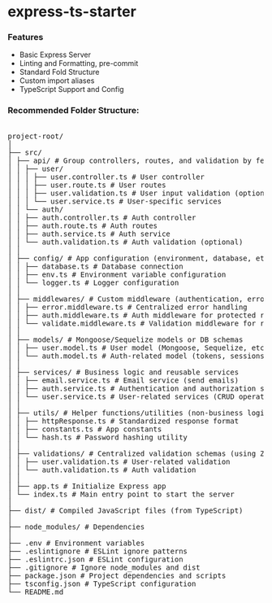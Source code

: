 # express-ts-starter

### Features

- Basic Express Server
- Linting and Formatting, pre-commit
- Standard Fold Structure
- Custom import aliases
- TypeScript Support and Config

### Recommended Folder Structure:

<pre>

project-root/
│
├── src/
│ ├── api/ # Group controllers, routes, and validation by feature
│ │ ├── user/
│ │ │ ├── user.controller.ts # User controller
│ │ │ ├── user.route.ts # User routes
│ │ │ ├── user.validation.ts # User input validation (optional)
│ │ │ └── user.service.ts # User-specific services
│ │ └── auth/
│ │ ├── auth.controller.ts # Auth controller
│ │ ├── auth.route.ts # Auth routes
│ │ ├── auth.service.ts # Auth service
│ │ └── auth.validation.ts # Auth validation (optional)
│ │
│ ├── config/ # App configuration (environment, database, etc.)
│ │ ├── database.ts # Database connection
│ │ ├── env.ts # Environment variable configuration
│ │ └── logger.ts # Logger configuration
│ │
│ ├── middlewares/ # Custom middleware (authentication, error handling)
│ │ ├── error.middleware.ts # Centralized error handling
│ │ ├── auth.middleware.ts # Auth middleware for protected routes
│ │ └── validate.middleware.ts # Validation middleware for request schemas
│ │
│ ├── models/ # Mongoose/Sequelize models or DB schemas
│ │ ├── user.model.ts # User model (Mongoose, Sequelize, etc.)
│ │ └── auth.model.ts # Auth-related model (tokens, sessions, etc.)
│ │
│ ├── services/ # Business logic and reusable services
│ │ ├── email.service.ts # Email service (send emails)
│ │ ├── auth.service.ts # Authentication and authorization service
│ │ └── user.service.ts # User-related services (CRUD operations)
│ │
│ ├── utils/ # Helper functions/utilities (non-business logic)
│ │ ├── httpResponse.ts # Standardized response format
│ │ ├── constants.ts # App constants
│ │ └── hash.ts # Password hashing utility
│ │
│ ├── validations/ # Centralized validation schemas (using Zod, Joi, etc.)
│ │ ├── user.validation.ts # User-related validation
│ │ └── auth.validation.ts # Auth validation
│ │
│ ├── app.ts # Initialize Express app
│ └── index.ts # Main entry point to start the server
│
├── dist/ # Compiled JavaScript files (from TypeScript)
│
├── node_modules/ # Dependencies
│
├── .env # Environment variables
├── .eslintignore # ESLint ignore patterns
├── .eslintrc.json # ESLint configuration
├── .gitignore # Ignore node_modules and dist
├── package.json # Project dependencies and scripts
├── tsconfig.json # TypeScript configuration
└── README.md

 <pre>
